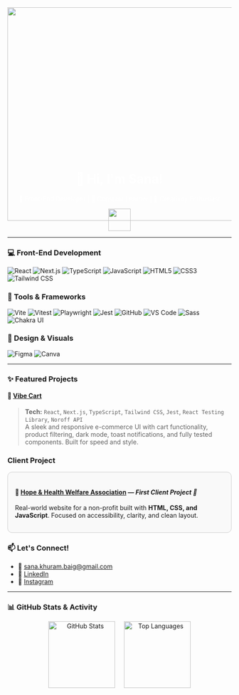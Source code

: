 
<!-- Polygon header image -->
<div style="width:100%; text-align:center;">
 <img width="1581" height="480" alt="Polygon 1" src="https://github.com/user-attachments/assets/2e0e9e7f-1f21-4346-b68e-880a36715e3f" />
</div>

<!-- Intro text centered below -->
<div style="text-align:center; margin-top:-150px; color:#fff;">
  <h1>🌷 Hi, I'm Sana!</h1>
  <p>🎨 Front-End Developer | 🌱 Constant Learner | 🚀 Creativity Enthusiast</p>
  <img src="https://media.giphy.com/media/mGcNjsfWAjY5AEZNw6/giphy.gif" width="50"/>
</div>

---

### 💻 Front-End Development
![React](https://img.shields.io/badge/-React-61DAFB?style=flat&logo=react&logoColor=000&logoWidth=20) 
![Next.js](https://img.shields.io/badge/-Next.js-000000?style=flat&logo=next.js&logoColor=fff&logoWidth=20) 
![TypeScript](https://img.shields.io/badge/-TypeScript-3178C6?style=flat&logo=typescript&logoColor=fff&logoWidth=20) 
![JavaScript](https://img.shields.io/badge/-JavaScript-F7DF1E?style=flat&logo=javascript&logoColor=000&logoWidth=20) 
![HTML5](https://img.shields.io/badge/-HTML5-E34F26?style=flat&logo=html5&logoColor=fff&logoWidth=20) 
![CSS3](https://img.shields.io/badge/-CSS3-1572B6?style=flat&logo=css3&logoColor=fff&logoWidth=20) 
![Tailwind CSS](https://img.shields.io/badge/-TailwindCSS-38B2AC?style=flat&logo=tailwindcss&logoColor=fff&logoWidth=20)  

### 🧰 Tools & Frameworks
![Vite](https://img.shields.io/badge/-Vite-646CFF?style=flat&logo=vite&logoColor=fff&logoWidth=20) 
![Vitest](https://img.shields.io/badge/-Vitest-6F55A5?style=flat&logo=vitest&logoColor=fff&logoWidth=20) 
![Playwright](https://img.shields.io/badge/-Playwright-000000?style=flat&logo=playwright&logoColor=fff&logoWidth=20) 
![Jest](https://img.shields.io/badge/-Jest-C21325?style=flat&logo=jest&logoColor=fff&logoWidth=20) 
![GitHub](https://img.shields.io/badge/-GitHub-181717?style=flat&logo=github&logoColor=fff&logoWidth=20) 
![VS Code](https://img.shields.io/badge/-VSCode-007ACC?style=flat&logo=visual-studio-code&logoColor=fff&logoWidth=20) 
![Sass](https://img.shields.io/badge/-Sass-CC6699?style=flat&logo=sass&logoColor=fff&logoWidth=20) 
![Chakra UI](https://img.shields.io/badge/-ChakraUI-319795?style=flat&logo=chakraui&logoColor=fff&logoWidth=20)  

### 🎨 Design & Visuals
![Figma](https://img.shields.io/badge/-Figma-F24E1E?style=flat&logo=figma&logoColor=fff&logoWidth=20) 
![Canva](https://img.shields.io/badge/-Canva-00C4CC?style=flat&logo=canva&logoColor=fff&logoWidth=20)  



---

### ✨ Featured Projects

#### 🛒 [Vibe Cart](https://jsfw-sanakhuram.vercel.app/)
> **Tech:** `React`, `Next.js`, `TypeScript`, `Tailwind CSS`, `Jest`, `React Testing Library`, `Noroff API`  
A sleek and responsive e-commerce UI with cart functionality, product filtering, dark mode, toast notifications, and fully tested components. Built for speed and style.

### Client Project
<div style="border: 1px solid #ccc; border-radius: 10px; padding: 16px; margin-bottom: 16px; background-color: #f9f9f9;">
  <h4>🌿 <a href="https://hopeandhealthwelfareassociation.com/">Hope & Health Welfare Association</a> — <em>First Client Project 💖</em></h4>
  <p>Real-world website for a non-profit built with <strong>HTML, CSS, and JavaScript</strong>. Focused on accessibility, clarity, and clean layout.</p>
</div>


### 📫 Let's Connect!

- 💌 [sana.khuram.baig@gmail.com](mailto:sana.khuram.baig@gmail.com)  
- 💼 [LinkedIn](https://www.linkedin.com/in/sana-khuram-157ba02b7/)  
- 📸 [Instagram](https://www.instagram.com/sana_khuram?igsh=MTBneHhvd2d2eXB2dg==)

---

### 📊 GitHub Stats & Activity

<div align="center">
  <img src="https://github-readme-stats.vercel.app/api?username=sanakhuram&show_icons=true&count_private=true&hide_border=true&title_color=e07a5f&text_color=6c5b7b&icon_color=f67280&bg_color=fff5e6" height="150" alt="GitHub Stats" />
  &nbsp;&nbsp;&nbsp;
  <img src="https://github-readme-stats.vercel.app/api/top-langs/?username=sanakhuram&layout=compact&langs_count=6&hide_border=true&title_color=e07a5f&text_color=6c5b7b&icon_color=f67280&bg_color=fff5e6" height="150" alt="Top Languages" />
</div>


